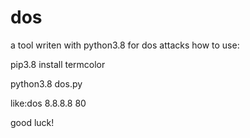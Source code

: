 # dos
a tool writen with python3.8 for dos attacks
how to use:
   
   pip3.8 install termcolor
   
   
   python3.8 dos.py <ip> <port>
   
   
   like:dos 8.8.8.8 80
  
  
  
good luck!
